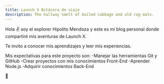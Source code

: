 ```yaml
---
title: Launch X Bitácora de viaje
description: The hallway smelt of boiled cabbage and old rag mats.
---
```


Hola ✌️  soy el explorer Hipolito Mendoza y este es mi blog personal donde compartiré mis aventuras de Launch X.

Te invito a conocer mis aprendizajes y leer mis experiencias.

Mis expectativas para este proyecto son:
-Manejar las herramientas Git y GitHub
-Crear proyectos con mis conocimientos Front-End
-Aprender Node.js
-Adquirir conocimientos Back-End

🚀
